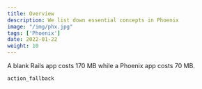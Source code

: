 ```yaml
---
title: Overview
description: We list down essential concepts in Phoenix
image: "/img/phx.jpg"
tags: ['Phoenix']
date: 2022-01-22
weight: 10
---
```




A blank Rails app costs 170 MB while a Phoenix app costs 70 MB. 


`action_fallback`



